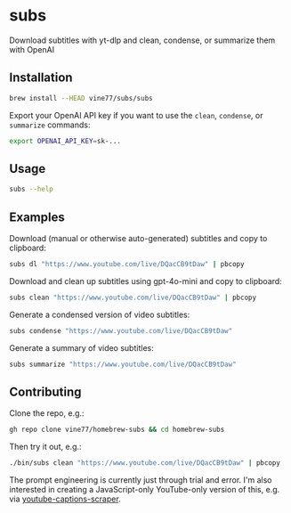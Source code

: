 # subs

Download subtitles with yt-dlp and clean, condense, or summarize them with OpenAI

## Installation

```sh
brew install --HEAD vine77/subs/subs
```

Export your OpenAI API key if you want to use the `clean`, `condense`, or `summarize` commands:

```sh
export OPENAI_API_KEY=sk-...
```

## Usage

```sh
subs --help
```

## Examples

Download (manual or otherwise auto-generated) subtitles and copy to clipboard:

```sh
subs dl "https://www.youtube.com/live/DQacCB9tDaw" | pbcopy
```

Download and clean up subtitles using gpt-4o-mini and copy to clipboard:

```sh
subs clean "https://www.youtube.com/live/DQacCB9tDaw" | pbcopy
```

Generate a condensed version of video subtitles:

```sh
subs condense "https://www.youtube.com/live/DQacCB9tDaw"
```

Generate a summary of video subtitles:

```sh
subs summarize "https://www.youtube.com/live/DQacCB9tDaw"
```

## Contributing

Clone the repo, e.g.:

```sh
gh repo clone vine77/homebrew-subs && cd homebrew-subs
```

Then try it out, e.g.:

```sh
./bin/subs clean "https://www.youtube.com/live/DQacCB9tDaw" | pbcopy
```

The prompt engineering is currently just through trial and error. I'm also interested in creating a JavaScript-only YouTube-only version of this, e.g. via [youtube-captions-scraper](https://github.com/algolia/youtube-captions-scraper).
